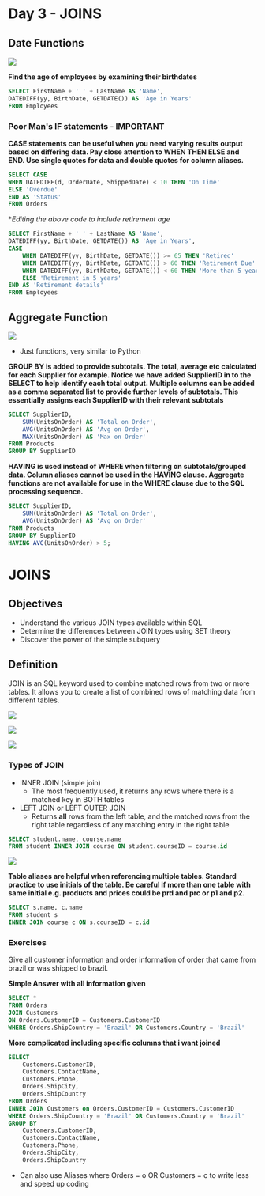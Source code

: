 # Day 3 - JOINS
## Date Functions

![](date.PNG)

**Find the age of employees by examining their birthdates**
```sql
SELECT FirstName + ' ' + LastName AS 'Name', 
DATEDIFF(yy, BirthDate, GETDATE()) AS 'Age in Years'
FROM Employees
```
### Poor Man's IF statements - IMPORTANT
**CASE statements can be useful when you need varying results output based on differing data. Pay close attention to WHEN THEN ELSE
and END. Use single quotes for data and double quotes for column aliases.**
```sql
SELECT CASE
WHEN DATEDIFF(d, OrderDate, ShippedDate) < 10 THEN 'On Time'
ELSE 'Overdue'
END AS 'Status'
FROM Orders
```

**Editing the above code to include retirement age*
```sql
SELECT FirstName + ' ' + LastName AS 'Name', 
DATEDIFF(yy, BirthDate, GETDATE()) AS 'Age in Years',
CASE
    WHEN DATEDIFF(yy, BirthDate, GETDATE()) >= 65 THEN 'Retired'
    WHEN DATEDIFF(yy, BirthDate, GETDATE()) > 60 THEN 'Retirement Due'
    WHEN DATEDIFF(yy, BirthDate, GETDATE()) < 60 THEN 'More than 5 years to go'
    ELSE 'Retirement in 5 years'
END AS 'Retirement details'
FROM Employees
```

## Aggregate Function

![](aggregate.PNG)

- Just functions, very similar to Python

**GROUP BY is added to provide subtotals. The total, average etc calculated for each Supplier for example. Notice we have added 
SupplierID in to the SELECT to help identify each total output. Multiple columns can be added as a comma separated list to
provide further levels of subtotals. This essentially assigns each SupplierID with their relevant subtotals**
```sql
SELECT SupplierID,
    SUM(UnitsOnOrder) AS 'Total on Order',
    AVG(UnitsOnOrder) AS 'Avg on Order',
    MAX(UnitsOnOrder) AS 'Max on Order'
FROM Products 
GROUP BY SupplierID
```

**HAVING is used instead of WHERE when filtering on subtotals/grouped data. Column aliases cannot be used in the HAVING clause.
Aggregate functions are not available for use in the WHERE clause due to the SQL processing sequence.**
```sql
SELECT SupplierID,
    SUM(UnitsOnOrder) AS 'Total on Order',
    AVG(UnitsOnOrder) AS 'Avg on Order'
FROM Products
GROUP BY SupplierID
HAVING AVG(UnitsOnOrder) > 5;
```

# JOINS
## Objectives
- Understand the various JOIN types available within SQL
- Determine the differences between JOIN types using SET theory
- Discover the power of the simple subquery

## Definition
JOIN is an SQL keyword used to combine matched rows from two or more tables. It allows you to create a list of combined rows of
matching data from different tables. 

![](matchedrows.PNG)

![](venn.png)

![](venn2.png)


### Types of JOIN
- INNER JOIN (simple join)
  - The most frequently used, it returns any rows where there is a matched key in BOTH tables
- LEFT JOIN or LEFT OUTER JOIN
  - Returns **all** rows from the left table, and the matched rows from the right table regardless of any matching entry in the
right table


```sql
SELECT student.name, course.name
FROM student INNER JOIN course ON student.courseID = course.id
```

![](innerjoin.PNG)

**Table aliases are helpful when referencing multiple tables. Standard practice to use initials of the table. Be careful if more
than one table with same initial e.g. products and prices could be prd and prc or p1 and p2.**
```sql
SELECT s.name, c.name
FROM student s
INNER JOIN course c ON s.courseID = c.id
```
### Exercises
Give all customer information and order information of order that came from brazil or was shipped to brazil.

**Simple Answer with all information given**
```sql
SELECT *
FROM Orders
JOIN Customers
ON Orders.CustomerID = Customers.CustomerID
WHERE Orders.ShipCountry = 'Brazil' OR Customers.Country = 'Brazil'
```

**More complicated including specific columns that i want joined**
```sql
SELECT
    Customers.CustomerID,
    Customers.ContactName,
    Customers.Phone,
    Orders.ShipCity,
    Orders.ShipCountry
FROM Orders
INNER JOIN Customers on Orders.CustomerID = Customers.CustomerID
WHERE Orders.ShipCountry = 'Brazil' OR Customers.Country = 'Brazil'
GROUP BY 
    Customers.CustomerID,
    Customers.ContactName,
    Customers.Phone,
    Orders.ShipCity,
    Orders.ShipCountry
```

- Can also use Aliases where Orders = o OR Customers = c to write less and speed up coding
